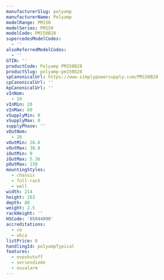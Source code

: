 ```yaml
---
manufacturerSlug: polyamp
manufacturerName: Polyamp
modelRange: PM150
modelSeries: PM150
modelCode: PM150B28
supercedesModelCodes:
  - ''
alsoReferredModelCodes:
  - ''
GTIN: ''
productCode: Polyamp PM150B28
productSlug: polyamp-pm150b28
spCanonicalUrl: https://www.simplypowersupply.com/PM150B28
cpCanonicalUrl: ''
kpCanonicalUrl: ''
vInNom:
  - 24
vInMin: 20
vInMax: 60
vSupplyMin: 0
vSupplyMax: 0
supplyPhase: ''
vOutNom:
  - 28
vOutMin: 26.6
vOutMax: 30.8
iOutMin: 0
iOutMax: 5.36
pOutMax: 150
mountingStyles:
  - chassis
  - full-rack
  - wall
width: 214
height: 163
depth: 88
weight: 2.5
rackHeight: ''
HSCode: '85044090'
accreditations:
  - ce
  - ukca
listPrice: 0
handlingId: polyampTypical
features:
  - ovpshutoff
  - seriesdiode
  - ouvalarm
---
```

